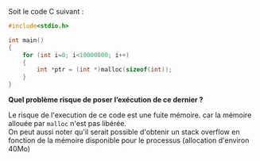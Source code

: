 Soit le code C suivant :
```C
#include<stdio.h>

int main()
{
    for (int i=0; i<10000000; i++)
    {
        int *ptr = (int *)malloc(sizeof(int));
    }
}
```

**Quel problème risque de poser l’exécution de ce dernier ?**

Le risque de l'execution de ce code est une fuite mémoire. car la mémoire allouée par `malloc` n'est pas libérée.  
On peut aussi noter qu'il serait possible d'obtenir un stack overflow en fonction de la mémoire disponible pour le processus (allocation d'environ 40Mo)
